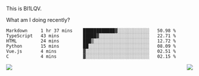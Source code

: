 This is BI1LQV.

What am I doing recently?

<!--START_SECTION:waka-->

```text
Markdown     1 hr 37 mins    ████████████▓░░░░░░░░░░░░   50.98 %
TypeScript   43 mins         █████▓░░░░░░░░░░░░░░░░░░░   22.71 %
HTML         24 mins         ███▒░░░░░░░░░░░░░░░░░░░░░   12.72 %
Python       15 mins         ██░░░░░░░░░░░░░░░░░░░░░░░   08.09 %
Vue.js       4 mins          ▓░░░░░░░░░░░░░░░░░░░░░░░░   02.51 %
C            4 mins          ▓░░░░░░░░░░░░░░░░░░░░░░░░   02.15 %
```

<!--END_SECTION:waka-->
<img align="right" src="https://github-readme-stats.vercel.app/api?username=bi1lqv&show_icons=true&count_private=true">

<img src="https://metrics.lecoq.io/bi1lqv?template=classic&base.activity=0&base.community=0&base.repositories=0&base.metadata=0&isocalendar=1&base=header%2C%20activity%2C%20community%2C%20repositories%2C%20metadata&base.indepth=false&base.hireable=false&isocalendar=false&isocalendar.duration=full-year&config.timezone=Asia%2FShanghai">
